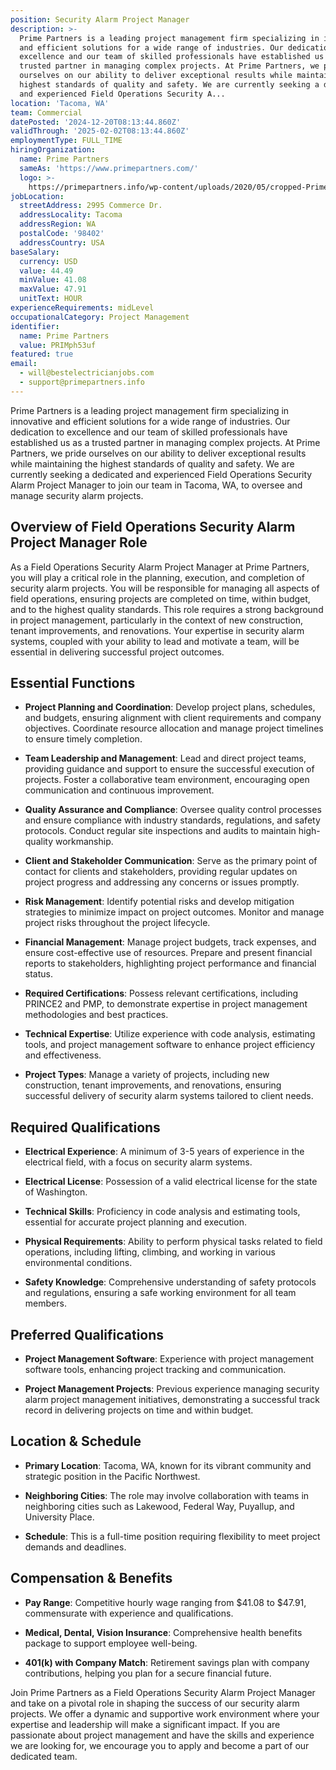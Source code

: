 ```yaml
---
position: Security Alarm Project Manager
description: >-
  Prime Partners is a leading project management firm specializing in innovative
  and efficient solutions for a wide range of industries. Our dedication to
  excellence and our team of skilled professionals have established us as a
  trusted partner in managing complex projects. At Prime Partners, we pride
  ourselves on our ability to deliver exceptional results while maintaining the
  highest standards of quality and safety. We are currently seeking a dedicated
  and experienced Field Operations Security A...
location: 'Tacoma, WA'
team: Commercial
datePosted: '2024-12-20T08:13:44.860Z'
validThrough: '2025-02-02T08:13:44.860Z'
employmentType: FULL_TIME
hiringOrganization:
  name: Prime Partners
  sameAs: 'https://www.primepartners.com/'
  logo: >-
    https://primepartners.info/wp-content/uploads/2020/05/cropped-Prime-Partners-Logo-NO-BG-1.png
jobLocation:
  streetAddress: 2995 Commerce Dr.
  addressLocality: Tacoma
  addressRegion: WA
  postalCode: '98402'
  addressCountry: USA
baseSalary:
  currency: USD
  value: 44.49
  minValue: 41.08
  maxValue: 47.91
  unitText: HOUR
experienceRequirements: midLevel
occupationalCategory: Project Management
identifier:
  name: Prime Partners
  value: PRIMph53uf
featured: true
email:
  - will@bestelectricianjobs.com
  - support@primepartners.info
---
```




Prime Partners is a leading project management firm specializing in innovative and efficient solutions for a wide range of industries. Our dedication to excellence and our team of skilled professionals have established us as a trusted partner in managing complex projects. At Prime Partners, we pride ourselves on our ability to deliver exceptional results while maintaining the highest standards of quality and safety. We are currently seeking a dedicated and experienced Field Operations Security Alarm Project Manager to join our team in Tacoma, WA, to oversee and manage security alarm projects.

## Overview of Field Operations Security Alarm Project Manager Role

As a Field Operations Security Alarm Project Manager at Prime Partners, you will play a critical role in the planning, execution, and completion of security alarm projects. You will be responsible for managing all aspects of field operations, ensuring projects are completed on time, within budget, and to the highest quality standards. This role requires a strong background in project management, particularly in the context of new construction, tenant improvements, and renovations. Your expertise in security alarm systems, coupled with your ability to lead and motivate a team, will be essential in delivering successful project outcomes.

## Essential Functions

- **Project Planning and Coordination**: Develop project plans, schedules, and budgets, ensuring alignment with client requirements and company objectives. Coordinate resource allocation and manage project timelines to ensure timely completion.
  
- **Team Leadership and Management**: Lead and direct project teams, providing guidance and support to ensure the successful execution of projects. Foster a collaborative team environment, encouraging open communication and continuous improvement.

- **Quality Assurance and Compliance**: Oversee quality control processes and ensure compliance with industry standards, regulations, and safety protocols. Conduct regular site inspections and audits to maintain high-quality workmanship.

- **Client and Stakeholder Communication**: Serve as the primary point of contact for clients and stakeholders, providing regular updates on project progress and addressing any concerns or issues promptly.

- **Risk Management**: Identify potential risks and develop mitigation strategies to minimize impact on project outcomes. Monitor and manage project risks throughout the project lifecycle.

- **Financial Management**: Manage project budgets, track expenses, and ensure cost-effective use of resources. Prepare and present financial reports to stakeholders, highlighting project performance and financial status.

- **Required Certifications**: Possess relevant certifications, including PRINCE2 and PMP, to demonstrate expertise in project management methodologies and best practices.

- **Technical Expertise**: Utilize experience with code analysis, estimating tools, and project management software to enhance project efficiency and effectiveness.

- **Project Types**: Manage a variety of projects, including new construction, tenant improvements, and renovations, ensuring successful delivery of security alarm systems tailored to client needs.

## Required Qualifications

- **Electrical Experience**: A minimum of 3-5 years of experience in the electrical field, with a focus on security alarm systems.

- **Electrical License**: Possession of a valid electrical license for the state of Washington.

- **Technical Skills**: Proficiency in code analysis and estimating tools, essential for accurate project planning and execution.

- **Physical Requirements**: Ability to perform physical tasks related to field operations, including lifting, climbing, and working in various environmental conditions.

- **Safety Knowledge**: Comprehensive understanding of safety protocols and regulations, ensuring a safe working environment for all team members.

## Preferred Qualifications

- **Project Management Software**: Experience with project management software tools, enhancing project tracking and communication.

- **Project Management Projects**: Previous experience managing security alarm project management initiatives, demonstrating a successful track record in delivering projects on time and within budget.

## Location & Schedule

- **Primary Location**: Tacoma, WA, known for its vibrant community and strategic position in the Pacific Northwest.

- **Neighboring Cities**: The role may involve collaboration with teams in neighboring cities such as Lakewood, Federal Way, Puyallup, and University Place.

- **Schedule**: This is a full-time position requiring flexibility to meet project demands and deadlines.

## Compensation & Benefits

- **Pay Range**: Competitive hourly wage ranging from $41.08 to $47.91, commensurate with experience and qualifications.

- **Medical, Dental, Vision Insurance**: Comprehensive health benefits package to support employee well-being.

- **401(k) with Company Match**: Retirement savings plan with company contributions, helping you plan for a secure financial future.

Join Prime Partners as a Field Operations Security Alarm Project Manager and take on a pivotal role in shaping the success of our security alarm projects. We offer a dynamic and supportive work environment where your expertise and leadership will make a significant impact. If you are passionate about project management and have the skills and experience we are looking for, we encourage you to apply and become a part of our dedicated team.
